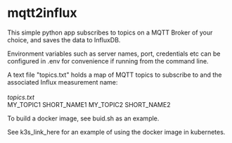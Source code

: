 # mqtt2influx

This simple python app subscribes to topics on a MQTT Broker of your choice, and saves the data to InfluxDB.

Environment variables such as server names, port, credentials etc can be configured in .env for convenience if running from the command line.

A text file "topics.txt" holds a map of MQTT topics to subscribe to and the associated Influx measurement name:<BR><BR>
*topics.txt*<BR>
MY_TOPIC1 SHORT_NAME1
MY_TOPIC2 SHORT_NAME2

  
To build a docker image, see buid.sh as an example.

See k3s_link_here for an example of using the docker image in kubernetes.
